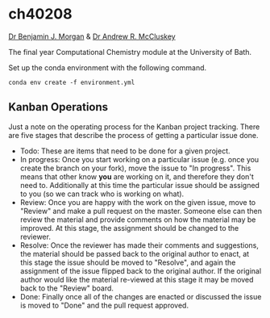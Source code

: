 # ch40208

[Dr Benjamin J. Morgan](https://github.com/bjmorgan) & [Dr Andrew R. McCluskey](https://github.com/arm61)

The final year Computational Chemistry module at the University of Bath.

Set up the conda environment with the following command.

```
conda env create -f environment.yml
```

## Kanban Operations

Just a note on the operating process for the Kanban project tracking. 
There are five stages that describe the process of getting a particular issue done.

- Todo: These are items that need to be done for a given project. 
- In progress: Once you start working on a particular issue (e.g. once you create the branch on your fork), move the issue to "In progress". This means that other know **you** are working on it, and therefore they don't need to. Additionally at this time the particular issue should be assigned to you (so we can track who is working on what). 
- Review: Once you are happy with the work on the given issue, move to "Review" and make a pull request on the master. Someone else can then review the material and provide comments on how the material may be improved. At this stage, the assignment should be changed to the reviewer.
- Resolve: Once the reviewer has made their comments and suggestions, the material should be passed back to the original author to enact, at this stage the issue should be moved to "Resolve", and again the assignment of the issue flipped back to the original author. If the original author would like the material re-viewed at this stage it may be moved back to the "Review" board. 
- Done: Finally once all of the changes are enacted or discussed the issue is moved to "Done" and the pull request approved. 